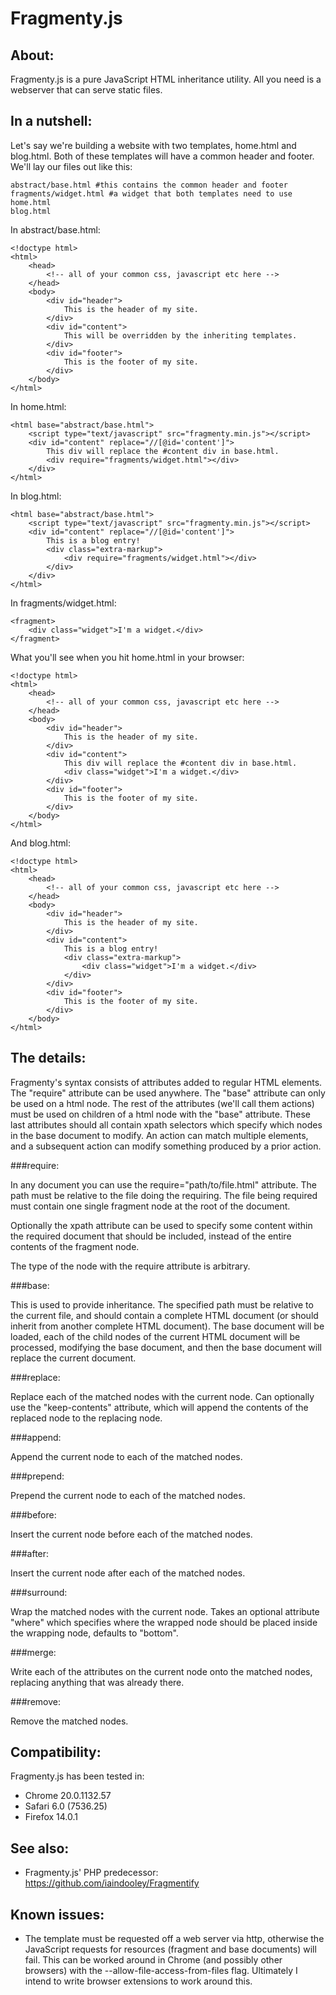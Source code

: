 Fragmenty.js
============

About:
------

Fragmenty.js is a pure JavaScript HTML inheritance utility. All you need is a
webserver that can serve static files.

In a nutshell:
--------------

Let's say we're building a website with two templates, home.html and blog.html.
Both of these templates will have a common header and footer. We'll lay our
files out like this:

    abstract/base.html #this contains the common header and footer
    fragments/widget.html #a widget that both templates need to use
    home.html
    blog.html

In abstract/base.html:

    <!doctype html>
    <html>
        <head>
            <!-- all of your common css, javascript etc here -->
        </head>
        <body>
            <div id="header">
                This is the header of my site.
            </div>
            <div id="content">
                This will be overridden by the inheriting templates.
            </div>
            <div id="footer">
                This is the footer of my site.
            </div>
        </body>
    </html>

In home.html:

    <html base="abstract/base.html">
        <script type="text/javascript" src="fragmenty.min.js"></script>
        <div id="content" replace="//[@id='content']">
            This div will replace the #content div in base.html.
            <div require="fragments/widget.html"></div>
        </div>
    </html>

In blog.html:

    <html base="abstract/base.html">
        <script type="text/javascript" src="fragmenty.min.js"></script>
        <div id="content" replace="//[@id='content']">
            This is a blog entry!
            <div class="extra-markup">
                <div require="fragments/widget.html"></div>
            </div>
        </div>
    </html>

In fragments/widget.html:
    
    <fragment>
        <div class="widget">I'm a widget.</div>
    </fragment>

What you'll see when you hit home.html in your browser:

    <!doctype html>
    <html>
        <head>
            <!-- all of your common css, javascript etc here -->
        </head>
        <body>
            <div id="header">
                This is the header of my site.
            </div>
            <div id="content">
                This div will replace the #content div in base.html.
                <div class="widget">I'm a widget.</div>
            </div>
            <div id="footer">
                This is the footer of my site.
            </div>
        </body>
    </html>

And blog.html:

    <!doctype html>
    <html>
        <head>
            <!-- all of your common css, javascript etc here -->
        </head>
        <body>
            <div id="header">
                This is the header of my site.
            </div>
            <div id="content">
                This is a blog entry!
                <div class="extra-markup">
                    <div class="widget">I'm a widget.</div>
                </div>
            </div>
            <div id="footer">
                This is the footer of my site.
            </div>
        </body>
    </html>

The details:
------------

Fragmenty's syntax consists of attributes added to regular HTML elements. The
"require" attribute can be used anywhere. The "base" attribute can only be used
on a html node. The rest of the attributes (we'll call them actions) must be
used on children of a html node with the "base" attribute. These last attributes
should all contain xpath selectors which specify which nodes in the base
document to modify. An action can match multiple elements, and a subsequent
action can modify something produced by a prior action.

###require:

In any document you can use the require="path/to/file.html" attribute. The
path must be relative to the file doing the requiring. The file being required
must contain one single fragment node at the root of the document.

Optionally the xpath attribute can be used to specify some content within the
required document that should be included, instead of the entire contents of the
fragment node.

The type of the node with the require attribute is arbitrary.

###base:

This is used to provide inheritance. The specified path must be relative to the
current file, and should contain a complete HTML document (or should inherit
from another complete HTML document). The base document will be loaded, each of
the child nodes of the current HTML document will be processed, modifying the
base document, and then the base document will replace the current document.

###replace:

Replace each of the matched nodes with the current node. Can optionally use
the "keep-contents" attribute, which will append the contents of the replaced
node to the replacing node.

###append:

Append the current node to each of the matched nodes.

###prepend:

Prepend the current node to each of the matched nodes.

###before:

Insert the current node before each of the matched nodes.

###after:

Insert the current node after each of the matched nodes.

###surround:

Wrap the matched nodes with the current node. Takes an optional attribute "where"
which specifies where the wrapped node should be placed inside the wrapping
node, defaults to "bottom".

###merge:

Write each of the attributes on the current node onto the matched nodes,
replacing anything that was already there.

###remove:

Remove the matched nodes.

Compatibility:
--------------

Fragmenty.js has been tested in:

* Chrome 20.0.1132.57
* Safari 6.0 (7536.25)
* Firefox 14.0.1

See also:
---------

* Fragmenty.js' PHP predecessor: https://github.com/iaindooley/Fragmentify

Known issues:
-------------

* The template must be requested off a web server via http, otherwise the
    JavaScript requests for resources (fragment and base documents) will fail.
    This can be worked around in Chrome (and possibly other browsers) with the
    --allow-file-access-from-files flag. Ultimately I intend to write browser
    extensions to work around this.
